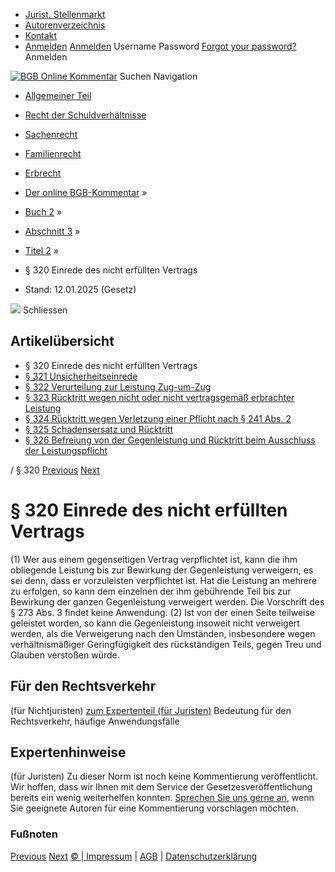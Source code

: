   * [Jurist. Stellenmarkt](https://bgb.kommentar.de/Buch-2/Abschnitt-3/Titel-2/</job-board> "Jurist. Stellenmarkt")
  * [Autorenverzeichnis](https://bgb.kommentar.de/Buch-2/Abschnitt-3/Titel-2/</Autorenverzeichnis> "Autorenverzeichnis")
  * [Kontakt](https://bgb.kommentar.de/Buch-2/Abschnitt-3/Titel-2/</Kontakt>)
  * [Anmelden](https://bgb.kommentar.de/Buch-2/Abschnitt-3/Titel-2/<#login> "show login form") [Anmelden](https://bgb.kommentar.de/Buch-2/Abschnitt-3/Titel-2/<#> "hide login form") Username Password
[Forgot your password?](https://bgb.kommentar.de/Buch-2/Abschnitt-3/Titel-2/</user/forgotpassword>) Anmelden 


[![BGB Online Kommentar](https://bgb.kommentar.de/extension/bgb/design/bgb/images/logo.png)](https://bgb.kommentar.de/Buch-2/Abschnitt-3/Titel-2/</> "BGB Online Kommentar")
Suchen
Navigation
  * [Allgemeiner Teil](https://bgb.kommentar.de/Buch-2/Abschnitt-3/Titel-2/</Buch-1>)
  * [Recht der Schuldverhältnisse](https://bgb.kommentar.de/Buch-2/Abschnitt-3/Titel-2/</Buch-2>)
  * [Sachenrecht](https://bgb.kommentar.de/Buch-2/Abschnitt-3/Titel-2/</Buch-3>)
  * [Familienrecht](https://bgb.kommentar.de/Buch-2/Abschnitt-3/Titel-2/</Buch-4>)
  * [Erbrecht](https://bgb.kommentar.de/Buch-2/Abschnitt-3/Titel-2/</Buch-5>)


  * [Der online BGB-Kommentar](https://bgb.kommentar.de/Buch-2/Abschnitt-3/Titel-2/</>) »
  * [Buch 2](https://bgb.kommentar.de/Buch-2/Abschnitt-3/Titel-2/</Buch-2>) »
  * [Abschnitt 3](https://bgb.kommentar.de/Buch-2/Abschnitt-3/Titel-2/</Buch-2/Abschnitt-3>) »
  * [Titel 2](https://bgb.kommentar.de/Buch-2/Abschnitt-3/Titel-2/</Buch-2/Abschnitt-3/Titel-2>) »
  * § 320 Einrede des nicht erfüllten Vertrags 
  * Stand: 12.01.2025 (Gesetz) 


![](https://vg01.met.vgwort.de/na/1c9909529ead4f509072c06d9081a7d5)
Schliessen 
## Artikelübersicht
  * § 320 Einrede des nicht erfüllten Vertrags 
  * [ § 321 Unsicherheitseinrede ](https://bgb.kommentar.de/Buch-2/Abschnitt-3/Titel-2/</Buch-2/Abschnitt-3/Titel-2/Unsicherheitseinrede>)
  * [ § 322 Verurteilung zur Leistung Zug-um-Zug ](https://bgb.kommentar.de/Buch-2/Abschnitt-3/Titel-2/</Buch-2/Abschnitt-3/Titel-2/Verurteilung-zur-Leistung-Zug-um-Zug>)
  * [ § 323 Rücktritt wegen nicht oder nicht vertragsgemäß erbrachter Leistung ](https://bgb.kommentar.de/Buch-2/Abschnitt-3/Titel-2/</Buch-2/Abschnitt-3/Titel-2/Ruecktritt-wegen-nicht-oder-nicht-vertragsgemaess-erbrachter-Leistung>)
  * [ § 324 Rücktritt wegen Verletzung einer Pflicht nach § 241 Abs. 2 ](https://bgb.kommentar.de/Buch-2/Abschnitt-3/Titel-2/</Buch-2/Abschnitt-3/Titel-2/Ruecktritt-wegen-Verletzung-einer-Pflicht-nach-241-Abs.-2>)
  * [ § 325 Schadensersatz und Rücktritt ](https://bgb.kommentar.de/Buch-2/Abschnitt-3/Titel-2/</Buch-2/Abschnitt-3/Titel-2/Schadensersatz-und-Ruecktritt>)
  * [ § 326 Befreiung von der Gegenleistung und Rücktritt beim Ausschluss der Leistungspflicht ](https://bgb.kommentar.de/Buch-2/Abschnitt-3/Titel-2/</Buch-2/Abschnitt-3/Titel-2/Befreiung-von-der-Gegenleistung-und-Ruecktritt-beim-Ausschluss-der-Leistungspflicht>)


/ § 320 
[Previous](https://bgb.kommentar.de/Buch-2/Abschnitt-3/Titel-2/</Buch-2/Abschnitt-3/Titel-1/Untertitel-4/Unwirksamkeit-der-Bestimmung-Ersetzung> "§ 319 Unwirksamkeit der Bestimmung; Ersetzung") [Next](https://bgb.kommentar.de/Buch-2/Abschnitt-3/Titel-2/</Buch-2/Abschnitt-3/Titel-2/Unsicherheitseinrede> "§ 321 Unsicherheitseinrede")
# § 320 Einrede des nicht erfüllten Vertrags
(1) Wer aus einem gegenseitigen Vertrag verpflichtet ist, kann die ihm obliegende Leistung bis zur Bewirkung der Gegenleistung verweigern, es sei denn, dass er vorzuleisten verpflichtet ist. Hat die Leistung an mehrere zu erfolgen, so kann dem einzelnen der ihm gebührende Teil bis zur Bewirkung der ganzen Gegenleistung verweigert werden. Die Vorschrift des § 273 Abs. 3 findet keine Anwendung.
(2) Ist von der einen Seite teilweise geleistet worden, so kann die Gegenleistung insoweit nicht verweigert werden, als die Verweigerung nach den Umständen, insbesondere wegen verhältnismäßiger Geringfügigkeit des rückständigen Teils, gegen Treu und Glauben verstoßen würde.
## Für den Rechtsverkehr 
(für Nichtjuristen)
[zum Expertenteil (für Juristen)](https://bgb.kommentar.de/Buch-2/Abschnitt-3/Titel-2/<#expertenhinweise>)
Bedeutung für den Rechtsverkehr, häufige Anwendungsfälle
## Expertenhinweise
(für Juristen)
Zu dieser Norm ist noch keine Kommentierung veröffentlicht. Wir hoffen, dass wir Ihnen mit dem Service der Gesetzesveröffentlichung bereits ein wenig weiterhelfen konnten. [Sprechen Sie uns gerne an](https://bgb.kommentar.de/Buch-2/Abschnitt-3/Titel-2/</Kontakt>), wenn Sie geeignete Autoren für eine Kommentierung vorschlagen möchten. 
### Fußnoten
[Previous](https://bgb.kommentar.de/Buch-2/Abschnitt-3/Titel-2/</Buch-2/Abschnitt-3/Titel-1/Untertitel-4/Unwirksamkeit-der-Bestimmung-Ersetzung> "§ 319 Unwirksamkeit der Bestimmung; Ersetzung") [Next](https://bgb.kommentar.de/Buch-2/Abschnitt-3/Titel-2/</Buch-2/Abschnitt-3/Titel-2/Unsicherheitseinrede> "§ 321 Unsicherheitseinrede")
[© | Impressum](https://bgb.kommentar.de/Buch-2/Abschnitt-3/Titel-2/</Kontakt>) | [AGB](https://bgb.kommentar.de/Buch-2/Abschnitt-3/Titel-2/</AGB>) | [Datenschutzerklärung](https://bgb.kommentar.de/Buch-2/Abschnitt-3/Titel-2/</Datenschutzerklaerung-fuer-Leser>)

